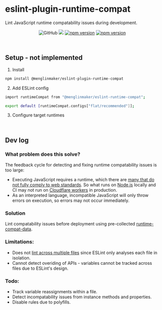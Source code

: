 # eslint-plugin-runtime-compat

Lint JavaScript runtime compatability issues during development.

<div flex align="center">
<img alt="GitHub" src="https://img.shields.io/github/license/menglinmaker/eslint-plugin-runtime-compat">
<img src="https://img.shields.io/github/actions/workflow/status/menglinmaker/eslint-plugin-runtime-compat/CI.yml">
<a href="https://badge.fury.io/js/@menglinmaker%2Feslint-plugin-runtime-compat"><img src="https://badge.fury.io/js/@menglinmaker%2Feslint-plugin-runtime-compat.svg" alt="npm version"></a>
<a href="https://npm-stat.com/charts.html?package=eslint-plugin-runtime-compat"><img src="https://img.shields.io/npm/dm/eslint-plugin-runtime-compat.svg" alt="npm version"></a>
</div>

&nbsp;

## Setup - not implemented

1. Install
```Bash
npm install @menglinmaker/eslint-plugin-runtime-compat
```

2. Add ESLint config
```Bash
import runtimeCompat from "@menglinmaker/eslint-runtime-compat";

export default [runtimeCompat.configs["flat/recommended"]];
```

3. Configure target runtimes


&nbsp;

## Dev log

### What problem does this solve?
The feedback cycle for detecting and fixing runtime compatability issues is too large:
- Executing JavaScript requires a runtime, which there are [many that do not fully comply to web standards](https://runtime-compat.unjs.io/). So what runs on [Node.js](https://nodejs.org) locally and CI may not run on [Cloudflare workers](https://workers.cloudflare.com/) in production.
- As an interpreted language, incompatible JavaScript will only throw errors on execution, so errors may not occur immediately.

### Solution
Lint compatability issues before deployment using pre-collected [runtime-compat-data](https://github.com/unjs/runtime-compat/tree/main/packages/runtime-compat-data).

### Limitations:
- Does not [lint across multiple files](https://github.com/eslint/eslint/discussions/15388#discussioncomment-1747795) since ESLint only analyses each file in isolation.
- Cannot detect overiding of APIs - variables cannot be tracked across files due to ESLint's design.

### Todo:
- Track variable reassignments within a file.
- Detect incompatability issues from instance methods and properties.
- Disable rules due to polyfills.
